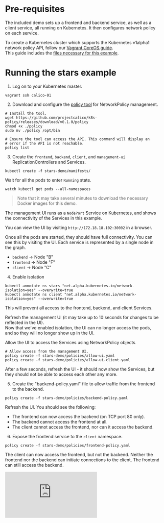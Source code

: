 # Pre-requisites
The included demo sets up a frontend and backend service, as well as a client service, all
running on Kubernetes.  It then configures network policy on each service. 

To create a Kubernetes cluster which supports the Kubernetes v1alpha1 network policy API, follow our [Vagrant CoreOS guide](../VagrantCoreOS.md).  
This guide includes the [files necessary for this example](.).

# Running the stars example 
1) Log on to your Kubernetes master.
```
vagrant ssh calico-01
```

2) Download and configure the [policy tool](https://github.com/projectcalico/k8s-policy/blob/master/policy_tool/README.md) for NetworkPolicy management.
```
# Install the tool.
wget https://github.com/projectcalico/k8s-policy/releases/download/v0.1.0/policy
chmod +x ./policy
sudo mv ./policy /opt/bin

# Ensure the tool can access the API. This command will display an
# error if the API is not reachable.
policy list
```

3) Create the `frontend`, `backend`, `client`, and `management-ui` ReplicationControllers and Services.
```
kubectl create -f stars-demo/manifests/ 
```

Wait for all the pods to enter `Running` state.
```
watch kubectl get pods --all-namespaces
```
> Note that it may take several minutes to download the necessary Docker images for this demo.

The management UI runs as a `NodePort` Service on Kubernetes, and shows the connectivity
of the Services in this example.

You can view the UI by visiting `http://172.18.18.102:30002` in a browser.

Once all the pods are started, they should have full connectivity. You can see this by visiting the UI.  Each service is 
represented by a single node in the graph.
- `backend` -> Node "B"
- `frontend` -> Node "F"
- `client` -> Node "C" 

4) Enable isolation
```
kubectl annotate ns stars "net.alpha.kubernetes.io/network-isolation=yes" --overwrite=true
kubectl annotate ns client "net.alpha.kubernetes.io/network-isolation=yes" --overwrite=true
```
This will prevent all access to the frontend, backend, and client Services.

Refresh the management UI (it may take up to 10 seconds for changes to be reflected in the UI).  
Now that we've enabled isolation, the UI can no longer access the pods, and so they will no longer show up in the UI.  

Allow the UI to access the Services using NetworkPolicy objects.
```
# Allow access from the management UI. 
policy create -f stars-demo/policies/allow-ui.yaml
policy create -f stars-demo/policies/allow-ui-client.yaml
```

After a few seconds, refresh the UI - it should now show the Services, but they should not be able to access each other any more.

5) Create the "backend-policy.yaml" file to allow traffic from the frontend to the backend.
```
policy create -f stars-demo/policies/backend-policy.yaml
```

Refresh the UI.  You should see the following:
- The frontend can now access the backend (on TCP port 80 only).
- The backend cannot access the frontend at all.
- The client cannot access the frontend, nor can it access the backend.

6) Expose the frontend service to the `client` namespace.
```
policy create -f stars-demo/policies/frontend-policy.yaml
```

The client can now access the frontend, but not the backend.  Neither the frontend nor the backend 
can initiate connections to the client.  The frontend can still access the backend.


[![Analytics](https://calico-ga-beacon.appspot.com/UA-52125893-3/calico-containers/docs/cni/kubernetes/stars-demo/README.md?pixel)](https://github.com/igrigorik/ga-beacon)
